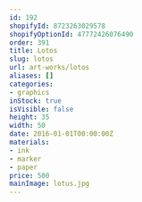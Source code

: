 ```yaml
---
id: 192
shopifyId: 8723263029578
shopifyOptionId: 47772426076490
order: 391
title: Lotos
slug: lotos
url: art-works/lotos
aliases: []
categories:
- graphics
inStock: true
isVisible: false
height: 35
width: 50
date: 2016-01-01T00:00:00Z
materials:
- ink
- marker
- paper
price: 500
mainImage: lotus.jpg
---
```

